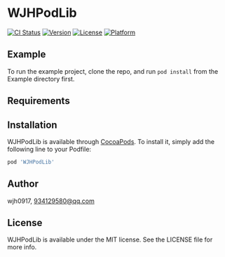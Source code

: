 # WJHPodLib

[![CI Status](https://img.shields.io/travis/wjh0917/WJHPodLib.svg?style=flat)](https://travis-ci.org/wjh0917/WJHPodLib)
[![Version](https://img.shields.io/cocoapods/v/WJHPodLib.svg?style=flat)](https://cocoapods.org/pods/WJHPodLib)
[![License](https://img.shields.io/cocoapods/l/WJHPodLib.svg?style=flat)](https://cocoapods.org/pods/WJHPodLib)
[![Platform](https://img.shields.io/cocoapods/p/WJHPodLib.svg?style=flat)](https://cocoapods.org/pods/WJHPodLib)

## Example

To run the example project, clone the repo, and run `pod install` from the Example directory first.

## Requirements

## Installation

WJHPodLib is available through [CocoaPods](https://cocoapods.org). To install
it, simply add the following line to your Podfile:

```ruby
pod 'WJHPodLib'
```

## Author

wjh0917, 934129580@qq.com

## License

WJHPodLib is available under the MIT license. See the LICENSE file for more info.
